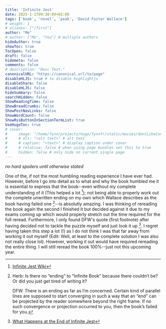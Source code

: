 ```yaml
---
title: 'Infinite Jest'
date: 2025-1-1T09:30:09+02:00
tags: ['book', 'novel', 'peak', 'David Foster Wallace']
# weight: 1
# aliases: ["/first"]
author: "Me"
# author: ["Me", "You"] # multiple authors
hideAuthor: true
showToc: true
TocOpen: false
draft: false
hidemeta: false
comments: false
# description: "Desc Text."
canonicalURL: "https://canonical.url/to/page"
disableHLJS: true # to disable highlightjs
disableShare: false
disableHLJS: false
hideSummary: false
searchHidden: false
ShowReadingTime: false
ShowBreadCrumbs: false
ShowPostNavLinks: false
ShowWordCount: false
ShowRssButtonInSectionTermList: true
UseHugoToc: true
# cover:
#     image: "/home/fynn/projects/hugo/fynnfr/static/movies/dontLikeCover.png" # image path/url
#     # alt: "<alt text>" # alt text
#     # caption: "<text>" # display caption under cover
#     # relative: false # when using page bundles set this to true
#     hidden: false # only hide on current single page
---
```

*no hard spoilers until otherwise stated*

One of the, if not the most humbling reading experience I have ever had.
However, before I go into detail as to what and why the book humbled me it is
essential to express that the book--even without my complete understanding of it (This helped a lot [^1]);
not being able to properly work out the complete unwritten ending on my own
which Wallace describes as the book having failed one [^2]--is absolutly
amazing. I was thinking of rereading the book again the second I finished
it but decided against it due to my exams coming up which would properly
stretch out the time required for the full reread. Furthermore, I only found
DFW's quote (first footnote) after having decided not to tackle the puzzle
myself and just look it up [^3]. I regret having taken this step a lot (!) as I do
not think I was that far away from working it out myself (Edit: Well, at least to the complete solution I was also not really close lol). However, working it
out would have required rereading the entire thing. I will still reread the
book 100%--just not this upcoming year.

[^2]: Herb: Is there no “ending” to “Infinite Book” because there couldn’t be? Or did you just get tired of writing it?

    DFW: There is an ending as far as I’m concerned. Certain kind of parallel lines are supposed to start converging in such a way that an “end” can be projected by the reader somewhere beyond the right frame. If no such convergence or projection occurred to you, then the book’s failed for you.

[^3]: [What Happens at the End of Infinite Jest](http://www.aaronsw.com/weblog/ijend)

[^1]: [Infinite Jest Wiki](https://infinitejest.wallacewiki.com/)

